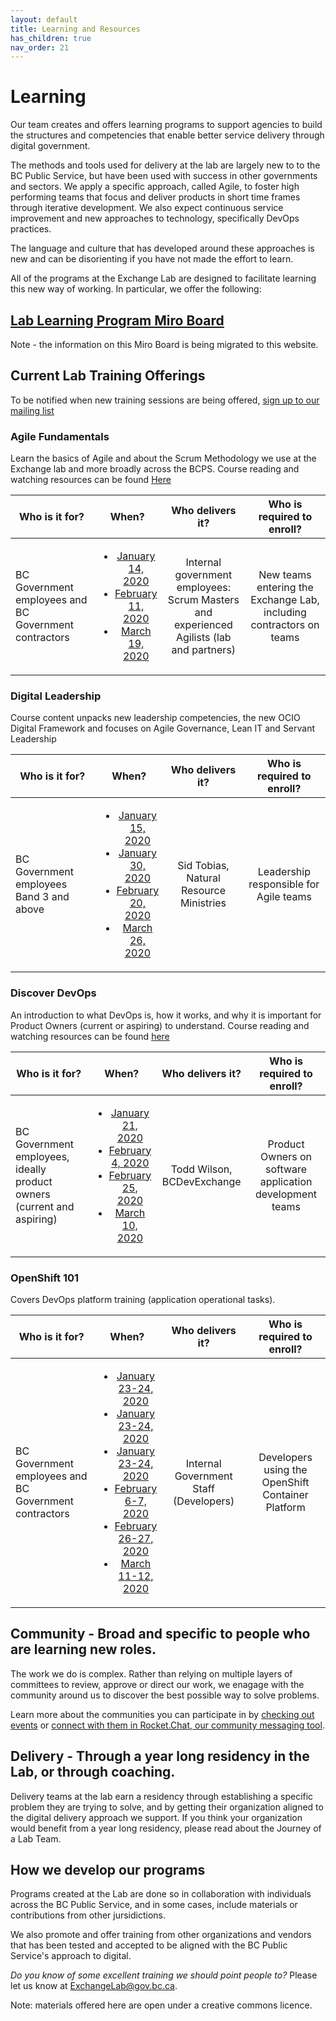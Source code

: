 ```yaml
---
layout: default
title: Learning and Resources
has_children: true
nav_order: 21
---
```

<style>
table th:first-of-type {
    width: 30%;
}
table th:nth-of-type(2) {
    width: 10%;
}
table th:nth-of-type(3) {
    width: 30%;
}
table th:nth-of-type(4) {
    width: 30%;
}
</style>

# Learning

Our team creates and offers learning programs to support agencies to build the structures and competencies that enable better service delivery through digital government. 

The methods and tools used for delivery at the lab are largely new to to the BC Public Service, but have been used with success in other governments and sectors. We apply a specific approach, called Agile, to foster high performing teams that focus and deliver products in short time frames through iterative development. We also expect continuous service improvement and new approaches to technology, specifically DevOps practices.

The language and culture that has developed around these approaches is new and can be disorienting if you have not made the effort to learn.

All of the programs at the Exchange Lab are designed to facilitate learning this new way of working. In particular, we offer the following:

## [Lab Learning Program Miro Board](https://miro.com/app/board/o9J_kyzak5o=/?moveToWidget=3074457346984654518)
Note - the information on this Miro Board is being migrated to this website.

## Current Lab Training Offerings

To be notified when new training sessions are being offered, [sign up to our mailing list](https://eepurl.com/gCpvVP "BCDevExchange Mailing List Sign Up")

### Agile Fundamentals

Learn the basics of Agile and about the Scrum Methodology we use at the Exchange lab and more broadly across the BCPS. 
Course reading and watching resources can be found [Here](https://trello.com/b/1Zc2yCGO/exchange-lab-reading-watching-list "Resources for Agile (Trello Board)")

| Who is it for?    | When?| Who delivers it? | Who is required to enroll? | 
|-------------------|:----:|:----------------:|:--------------------------:|
|  BC Government employees and BC Government contractors | <ul><li>[January 14, 2020](https://www.eventbrite.ca/e/agile-fundamentals-tickets-85580350131 "Agile Fundamentals - Eventbrite")</li><li>[February 11, 2020](https://www.eventbrite.ca/e/agile-fundamentals-tickets-85580350131 "Agile Fundamentals - Eventbrite")</li><li>[March 19, 2020](https://www.eventbrite.ca/e/agile-fundamentals-tickets-85580350131 "Agile Fundamentals - Eventbrite")</li></ul> | Internal government employees: Scrum Masters and experienced Agilists (lab and partners) | New teams entering the Exchange Lab, including contractors on teams |

### Digital Leadership

Course content unpacks new leadership competencies, the new OCIO Digital Framework and focuses on Agile Governance, Lean IT and Servant Leadership

| Who is it for?    | When?| Who delivers it? | Who is required to enroll? | 
|-------------------|:----:|:----------------:|:--------------------------:|
|BC Government employees Band 3 and above| <ul><li>[January 15, 2020](https://www.eventbrite.ca/e/digital-leadership-registration-85577198705 "Digital Leadership - Eventbrite")</li><li>[January 30, 2020](https://www.eventbrite.ca/e/digital-leadership-registration-85577198705 "Digital Leadership - Eventbrite")</li><li>[February 20, 2020](https://www.eventbrite.ca/e/digital-leadership-registration-85577198705 "Digital Leadership - Eventbrite")</li><li>[March 26, 2020](https://www.eventbrite.ca/e/digital-leadership-registration-85577198705 "Digital Leadership - Eventbrite")</li></ul> | Sid Tobias, Natural Resource Ministries | Leadership responsible for Agile teams |


### Discover DevOps

An introduction to what DevOps is, how it works, and why it is important for Product Owners (current or aspiring) to understand.
Course reading and watching resources can be found [here](https://trello.com/b/FYLrFxWQ/discover-devops "Resources for Discover DevOps (Trello Board)")

| Who is it for?    | When?| Who delivers it? | Who is required to enroll? | 
|-------------------|:----:|:----------------:|:--------------------------:|
| BC Government employees, ideally product owners (current and aspiring) | <ul><li>[January 21, 2020](https://www.eventbrite.ca/e/discover-devops-tickets-85567545833 "Discover DevOps - Eventbrite")</li><li>[February 4, 2020](https://www.eventbrite.ca/e/discover-devops-tickets-85567545833 "Discover DevOps - Eventbrite")</li><li>[February 25, 2020](https://www.eventbrite.ca/e/discover-devops-tickets-85567545833 "Discover DevOps - Eventbrite")</li><li>[March 10, 2020](https://www.eventbrite.ca/e/discover-devops-tickets-85567545833 "Discover DevOps - Eventbrite")</li></ul> | Todd Wilson, BCDevExchange | Product Owners on software application development teams |

### OpenShift 101

Covers DevOps platform training (application operational tasks).

| Who is it for?    | When?| Who delivers it? | Who is required to enroll? | 
|-------------------|:----:|:----------------:|:--------------------------:|
| BC Government employees and BC Government contractors | <ul><li>[January 23-24, 2020](https://www.eventbrite.ca/e/openshift-101-tickets-85533754763 "OpenShift 101 - Eventbrite")</li><li>[January 23-24, 2020](https://www.eventbrite.ca/e/openshift-101-tickets-85533754763 "OpenShift 101 - Eventbrite")</li><li>[January 23-24, 2020](https://www.eventbrite.ca/e/openshift-101-tickets-85533754763 "OpenShift 101 - Eventbrite")</li><li>[February 6-7, 2020](https://www.eventbrite.ca/e/openshift-101-tickets-85533754763 "OpenShift 101 - Eventbrite")</li><li>[February 26-27, 2020](https://www.eventbrite.ca/e/openshift-101-tickets-85533754763 "OpenShift 101 - Eventbrite")</li><li>[March 11-12, 2020](https://www.eventbrite.ca/e/openshift-101-tickets-85533754763 "OpenShift 101 - Eventbrite")</li> | Internal Government Staff (Developers) | Developers using the OpenShift Container Platform |

## Community - Broad and specific to people who are learning new roles.

The work we do is complex. Rather than relying on multiple layers of committees to review, approve or direct our work, we enagage with the community around us to discover the best possible way to solve problems. 

Learn more about the communities you can participate in by [checking out events](https://developer.gov.bc.ca/events) or [connect with them in Rocket.Chat, our community messaging tool](https://developer.gov.bc.ca/Steps-to-join-Pathfinder-Rocket.Chat).

## Delivery - Through a year long residency in the Lab, or through coaching.

Delivery teams at the lab earn a residency through establishing a specific problem they are trying to solve, and by getting their organization aligned to the digital delivery approach we support. If you think your organization would benefit from a year long residency, please read about the Journey of a Lab Team.

## How we develop our programs

Programs created at the Lab are done so in collaboration with individuals across the BC Public Service, and in some cases, include  materials or contributions from other jursidictions.

We also promote and offer training from other organizations and vendors that has been tested and accepted to be aligned with the BC Public Service's approach to digital.

*Do you know of some excellent training we should point people to?* Please let us know at [ExchangeLab@gov.bc.ca](mailto:exchangelab@gov.bc.ca "Email ExchangeLab@gov.bc.ca").

Note: materials offered here are open under a creative commons licence. 

